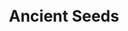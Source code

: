 ---
templateKey: blog-post
featuredpost: false
featuredimage: /assets/Ancient_Seeds.png
title: Ancient Seeds
description: Seed
testfield: 998
---